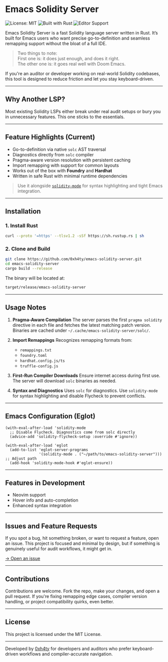 # Emacs Solidity Server
![License: MIT](https://img.shields.io/badge/License-MIT-blue.svg) ![Built with Rust](https://img.shields.io/badge/Built_with-Rust-black.svg?logo=rust) ![Editor Support](https://img.shields.io/badge/Editor-Emacs-purple.svg?logo=gnu-emacs)

Emacs Solidity Server is a fast Solidity language server written in Rust. It’s built for Emacs users who want precise go-to-definition and seamless remapping support without the bloat of a full IDE.

> Two things to note:<br>
> First one is: it does just enough, and does it right.<br>
> The other one is: it goes real well with Doom Emacs.

If you're an auditor or developer working on real-world Solidity codebases, this tool is designed to reduce friction and let you stay keyboard-driven.

---

## Why Another LSP?

Most existing Solidity LSPs either break under real audit setups or bury you in unnecessary features. This one sticks to the essentials.

---

## Feature Highlights (Current)

* Go-to-definition via native `solc` AST traversal
* Diagnostics directly from `solc` compiler
* Pragma-aware version resolution with persistent caching
* Import remapping with support for common layouts
* Works out of the box with **Foundry** and **Hardhat**
* Written in safe Rust with minimal runtime dependencies

> Use it alongside [`solidity-mode`](https://github.com/ethereum/emacs-solidity) for syntax highlighting and tight Emacs integration.

---

## Installation

### 1. Install Rust

```bash
curl --proto '=https' --tlsv1.2 -sSf https://sh.rustup.rs | sh
```

### 2. Clone and Build

```bash
git clone https://github.com/0xh4ty/emacs-solidity-server.git
cd emacs-solidity-server
cargo build --release
```

The binary will be located at:

```bash
target/release/emacs-solidity-server
```

---

## Usage Notes

1. **Pragma-Aware Compilation**
   The server parses the first `pragma solidity` directive in each file and fetches the latest matching patch version. Binaries are cached under `~/.cache/emacs-solidity-server/solc/`.

2. **Import Remappings**
   Recognizes remapping formats from:

   * `remappings.txt`
   * `foundry.toml`
   * `hardhat.config.js/ts`
   * `truffle-config.js`

3. **First-Run Compiler Downloads**
   Ensure internet access during first use. The server will download `solc` binaries as needed.

4. **Syntax and Diagnostics**
   Uses `solc` for diagnostics. Use `solidity-mode` for syntax highlighting and disable Flycheck to prevent conflicts.

---

## Emacs Configuration (Eglot)

```elisp
(with-eval-after-load 'solidity-mode
  ;; Disable Flycheck. Diagnostics come from solc directly
  (advice-add 'solidity-flycheck-setup :override #'ignore))

(with-eval-after-load 'eglot
  (add-to-list 'eglot-server-programs
               '(solidity-mode . ("~/path/to/emacs-solidity-server")))  ;; Adjust path
  (add-hook 'solidity-mode-hook #'eglot-ensure))
```

---

## Features in Development

* Neovim support
* Hover info and auto-completion
* Enhanced syntax integration

---

## Issues and Feature Requests

If you spot a bug, hit something broken, or want to request a feature, open an issue.
This project is focused and minimal by design, but if something is genuinely useful for audit workflows, it might get in.

[→ Open an issue](https://github.com/0xh4ty/emacs-solidity-server/issues)

---

## Contributions

Contributions are welcome. Fork the repo, make your changes, and open a pull request.
If you're fixing remapping edge cases, compiler version handling, or project compatibility quirks, even better.

---

## License

This project is licensed under the MIT License.

---

Developed by [0xh4ty](https://x.com/0xh4ty) for developers and auditors who prefer keyboard-driven workflows and compiler-accurate navigation.
